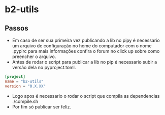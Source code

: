 # b2-utils

## Passos
- Em caso de ser sua primeira vez publicando a lib no pipy é necessario um arquivo de configuração no home do computador com o nome .pypirc para mais informações confira o forum no click up sobre como preencher o arquivo.
- Antes de rodar o script para publicar a lib no pip é necessario subir a versão dela no pyproject.toml.

```toml
[project]
name = "b2-utils"
version = "0.X.XX"
```

- Logo apos é necessario o rodar o script que compila as dependencias ./compile.sh
- Por fim só publicar ser feliz.
